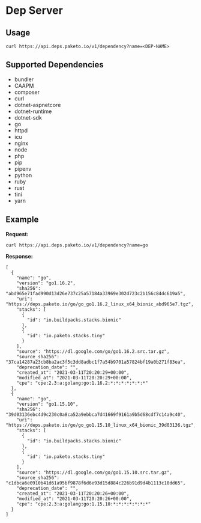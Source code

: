 # Dep Server

## Usage
`curl https://api.deps.paketo.io/v1/dependency?name=<DEP-NAME>`

## Supported Dependencies
* bundler
* CAAPM
* composer
* curl
* dotnet-aspnetcore
* dotnet-runtime
* dotnet-sdk
* go
* httpd
* icu
* nginx
* node
* php
* pip
* pipenv
* python
* ruby
* rust
* tini
* yarn

## Example

**Request:**

`curl https://api.deps.paketo.io/v1/dependency?name=go`

**Response:**

```
[
  {
    "name": "go",
    "version": "go1.16.2",
    "sha256": "abd965e71fad990d13d26e737c25a57184a33969e302d723c2b156c84dc619a5",
    "uri": "https://deps.paketo.io/go/go_go1.16.2_linux_x64_bionic_abd965e7.tgz",
    "stacks": [
      {
        "id": "io.buildpacks.stacks.bionic"
      },
      {
        "id": "io.paketo.stacks.tiny"
      }
    ],
    "source": "https://dl.google.com/go/go1.16.2.src.tar.gz",
    "source_sha256": "37ca14287a23cb8ba2ac3f5c3dd8adbc1f7a54b9701a57824bf19a0b271f83ea",
    "deprecation_date": "",
    "created_at": "2021-03-11T20:20:29+00:00",
    "modified_at": "2021-03-11T20:20:29+00:00",
    "cpe": "cpe:2.3:a:golang:go:1.16.2:*:*:*:*:*:*:*"
  },
  {
    "name": "go",
    "version": "go1.15.10",
    "sha256": "39d03136ebc4d9c230c0a8ca52a9ebbca7d41669f9161a9b5d68cdf7c14a9c40",
    "uri": "https://deps.paketo.io/go/go_go1.15.10_linux_x64_bionic_39d03136.tgz",
    "stacks": [
      {
        "id": "io.buildpacks.stacks.bionic"
      },
      {
        "id": "io.paketo.stacks.tiny"
      }
    ],
    "source": "https://dl.google.com/go/go1.15.10.src.tar.gz",
    "source_sha256": "c1dbca6e0910b41d61a95bf9878f6d6e93d15d884c226b91d9d4b1113c10dd65",
    "deprecation_date": "",
    "created_at": "2021-03-11T20:20:26+00:00",
    "modified_at": "2021-03-11T20:20:26+00:00",
    "cpe": "cpe:2.3:a:golang:go:1.15.10:*:*:*:*:*:*:*"
  }
]
```
